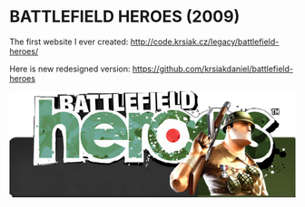 # BATTLEFIELD HEROES (2009)

The first website I ever created: http://code.krsiak.cz/legacy/battlefield-heroes/

Here is new redesigned version: https://github.com/krsiakdaniel/battlefield-heroes

![bfh](bfh.png)
